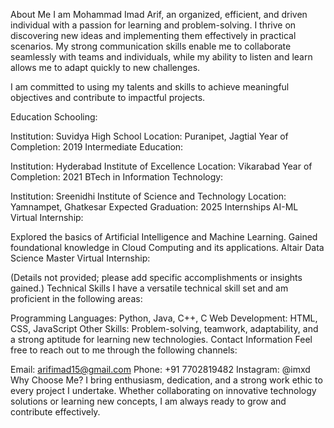 About Me
I am Mohammad Imad Arif, an organized, efficient, and driven individual with a passion for learning and problem-solving. I thrive on discovering new ideas and implementing them effectively in practical scenarios. My strong communication skills enable me to collaborate seamlessly with teams and individuals, while my ability to listen and learn allows me to adapt quickly to new challenges.

I am committed to using my talents and skills to achieve meaningful objectives and contribute to impactful projects.

Education
Schooling:

Institution: Suvidya High School
Location: Puranipet, Jagtial
Year of Completion: 2019
Intermediate Education:

Institution: Hyderabad Institute of Excellence
Location: Vikarabad
Year of Completion: 2021
BTech in Information Technology:

Institution: Sreenidhi Institute of Science and Technology
Location: Yamnampet, Ghatkesar
Expected Graduation: 2025
Internships
AI-ML Virtual Internship:

Explored the basics of Artificial Intelligence and Machine Learning.
Gained foundational knowledge in Cloud Computing and its applications.
Altair Data Science Master Virtual Internship:

(Details not provided; please add specific accomplishments or insights gained.)
Technical Skills
I have a versatile technical skill set and am proficient in the following areas:

Programming Languages: Python, Java, C++, C
Web Development: HTML, CSS, JavaScript
Other Skills: Problem-solving, teamwork, adaptability, and a strong aptitude for learning new technologies.
Contact Information
Feel free to reach out to me through the following channels:

Email: arifimad15@gmail.com
Phone: +91 7702819482
Instagram: @imxd
Why Choose Me?
I bring enthusiasm, dedication, and a strong work ethic to every project I undertake. Whether collaborating on innovative technology solutions or learning new concepts, I am always ready to grow and contribute effectively.

